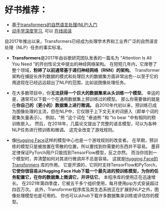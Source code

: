 

# 好书推荐： 
- [基于transformers的自然语言处理(NLP)入门](https://github.com/datawhalechina/learn-nlp-with-transformers)
- [动手学深度学习](https://github.com/d2l-ai/d2l-zh), 可以 [在线阅读](http://zh.d2l.ai/)

自2017年推出以来，Transformers已经成为处理学术界和工业界广泛的自然语言处理（NLP）任务的事实标准。

- **Transformers**是2017年由谷歌研究团队发表的一篇名为 "Attention Is All You Need "的开创性论文中提出的神经网络架构。 在短短几年内，它席卷了整个领域，**粉碎了以前通常基于递归神经网络（RNN）的架构**。 Transformer架构在捕捉长序列数据的模式和处理巨大的数据集方面非常出色--以至于它的用途现在已经远远超出了NLP的范围，比如说图像处理任务。

- 在大多数项目中，你**无法获得一个巨大的数据集来从头训练一个模型**。 幸运的是，通常可以下载一个在通用数据集上预训练过的模型。 那么你需要做的就是在**你自己的（更小的）数据集上进行微调。** 自2010年代初以来，预训练已成为图像处理的主流，但在NLP中，它仅限于上下文无关的词嵌入（即单个词的密集矢量表示）。 例如，"熊 "这个词在 "泰迪熊 "和 "to bear "中有相同的预训练嵌入。 然后，在2018年，几篇论文提出了完整的语言模型，可以为各种NLP任务进行预训练和微调。 这完全改变了游戏规则。

- 像[Hugging Face](https://huggingface.co)这样的模型中心也是一个游戏规则的改变者。 在早期，预训练的模型只是被放置在零散的位置，所以要找到你需要的东西并不容易。 墨菲定律保证PyTorch用户只能找到TensorFlow模型，反之亦然。 而当你找到一个模型时，弄清楚如何对其进行微调并不总是容易。 这就是[Hugging Face的Transformers](https://github.com/huggingface/transformers) 库的作用。 它是开源的，它同时支持TensorFlow和PyTorch，**它使你很容易从Hugging Face Hub下载一个最先进的预训练模型，为你的任务配置它，在你的数据集上微调它，并评估它**。 本程序库的使用正在迅速增长。 在2021年第四季度，它被五千多个组织使用，每月使用pip方式安装超过四百万次。 此外，Transformer程序库及其生态系统正在扩展到NLP之外，图像处理模型也是可用的。 你也可以从hub下载许多数据集来训练或评估你的模型。
